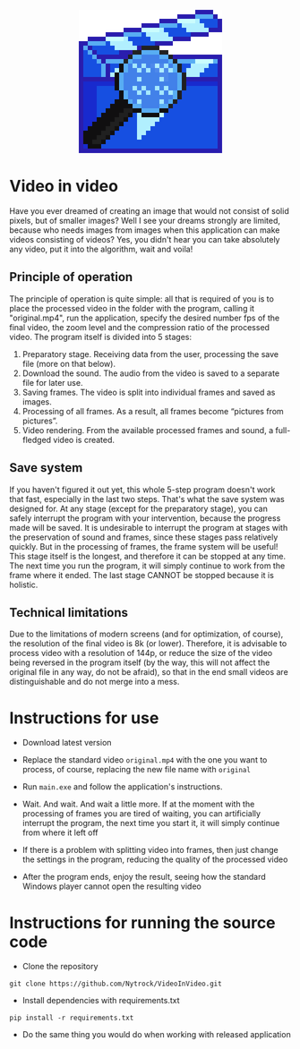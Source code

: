 <p align="center"><img src="Logo.png" alt="Logo" width="256"></p>

# Video in video
Have you ever dreamed of creating an image that would not consist of solid pixels, but of smaller images? Well I see your dreams strongly
are limited, because who needs images from images when this application can make videos consisting of videos? Yes, you didn't hear
you can take absolutely any video, put it into the algorithm, wait and voila!

## Principle of operation
The principle of operation is quite simple: all that is required of you is to place the processed video in the folder with the program, calling it "original.mp4", run the application, specify the desired number fps of the final video, the zoom level and the compression ratio of the processed video. The program itself is divided into 5 stages:
1. Preparatory stage. Receiving data from the user, processing the save file (more on that below).
1. Download the sound. The audio from the video is saved to a separate file for later use.
1. Saving frames. The video is split into individual frames and saved as images.
1. Processing of all frames. As a result, all frames become “pictures from pictures”.
1. Video rendering. From the available processed frames and sound, a full-fledged video is created.

## Save system
If you haven't figured it out yet, this whole 5-step program doesn't work that fast, especially in the last two steps. That's what the save system was designed for. At any stage (except for the preparatory stage), you can safely interrupt the program with your intervention, because the progress made will be saved.
It is undesirable to interrupt the program at stages with the preservation of sound and frames, since these stages pass relatively quickly. But in the processing of frames, the frame system will be useful!
This stage itself is the longest, and therefore it can be stopped at any time. The next time you run the program, it will simply continue to work from the frame where it ended. The last stage CANNOT be stopped because it is holistic.

## Technical limitations
Due to the limitations of modern screens (and for optimization, of course), the resolution of the final video is 8k (or lower). Therefore, it is advisable to process video with a resolution of 144p, or reduce the size of the video being reversed in the program itself (by the way, this will not affect the original file in any way, do not be afraid), so that in the end small videos are distinguishable and do not merge into a mess.

# Instructions for use

- Download latest version

- Replace the standard video `original.mp4` with the one you want to process, of course, replacing the new file name with `original`

- Run `main.exe` and follow the application's instructions.

- Wait. And wait. And wait a little more. If at the moment with the processing of frames you are tired of waiting,
you can artificially interrupt the program, the next time you start it, it will simply continue from where it left off

- If there is a problem with splitting video into frames, then just change the settings in the program, reducing the quality of the processed video

- After the program ends, enjoy the result, seeing how the standard Windows player cannot open the resulting video

# Instructions for running the source code
- Clone the repository

```shell
git clone https://github.com/Nytrock/VideoInVideo.git
```

- Install dependencies with requirements.txt
```shell
pip install -r requirements.txt
```

- Do the same thing you would do when working with released application
